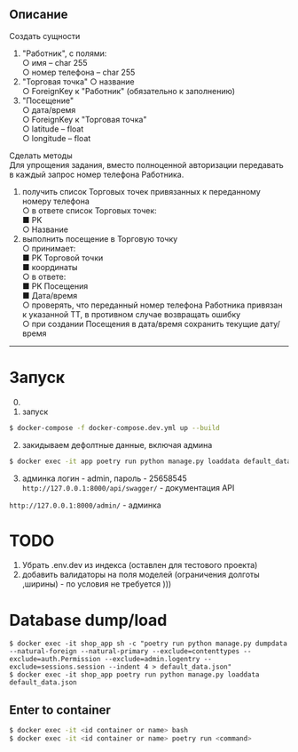 ## Описание
Создать сущности
1. "Работник", с полями:<br>
○ имя – char 255<br>
○ номер телефона – char 255<br>
2. "Торговая точка"
○ название<br>
○ ForeignKey к "Работник" (обязательно к заполнению)<br>
3. "Посещение"<br>
○ дата/время<br>
○ ForeignKey к "Торговая точка"<br>
○ latitude – float<br>
○ longitude – float<br>

Сделать методы<br>
Для упрощения задания, вместо полноценной авторизации передавать в каждый
запрос номер телефона Работника.
1. получить список Торговых точек привязанных к переданному номеру телефона<br>
○ в ответе список Торговых точек:<br>
■ PK<br>
○ Название<br>
2. выполнить посещение в Торговую точку<br>
○ принимает:<br>
■ PK Торговой точки<br>
■ координаты<br>
○ в ответе:<br>
■ PK Посещения<br>
■ Дата/время<br>
○ проверять, что переданный номер телефона Работника привязан к
указанной ТТ, в противном случае возвращать ошибку<br>
○ при создании Посещения в дата/время сохранить текущие дату/время
---
# Запуск
0. 
1. запуск
```sh
$ docker-compose -f docker-compose.dev.yml up --build
```

2. закидываем дефолтные данные, включая админа 
```sh
$ docker exec -it app poetry run python manage.py loaddata default_data.json
```
3. админка логин - admin, пароль - 25658545
`http://127.0.0.1:8000/api/swagger/` - документация API

`http://127.0.0.1:8000/admin/` - админка


# TODO
1. Убрать .env.dev из индекса (оставлен для тестового проекта)
2. добавить валидаторы на поля моделей (ограничения долготы ,ширины) - по условия не требуется )))

# Database dump/load
```shell
$ docker exec -it shop_app sh -c "poetry run python manage.py dumpdata --natural-foreign --natural-primary --exclude=contenttypes --exclude=auth.Permission --exclude=admin.logentry --exclude=sessions.session --indent 4 > default_data.json"
$ docker exec -it shop_app poetry run python manage.py loaddata default_data.json
```
## Enter to container
```sh
$ docker exec -it <id container or name> bash
$ docker exec -it <id container or name> poetry run <command>
```
